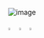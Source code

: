 ![image](https://github.com/HeleneFabia/HeleneFabia/blob/master/header/header1.gif?raw=true)



[<img src="https://img.icons8.com/fluent/48/000000/linkedin.png" width="3.5%"/>](https://www.linkedin.com/in/helene-kortschak/) 
[<img src="https://img.icons8.com/windows/32/000000/kaggle.png" width="3.5%"/>](https://www.kaggle.com/helenek)
<a href="mailto:helene.kortschak@gmail.com"> <img src="https://img.icons8.com/carbon-copy/100/000000/email.png" width="3.5%"/> </a>

